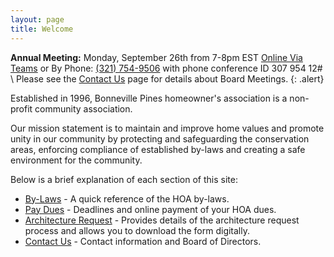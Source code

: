 ```yaml
---
layout: page
title: Welcome
---
```


**Annual Meeting:** Monday, September 26th from 7-8pm EST [Online Via Teams](https://teams.microsoft.com/l/meetup-join/19%3ameeting_MmY4ZGY3MWQtODYzZS00YjAzLTlmNDAtYzc4MTU5OWUyMTUx%40thread.v2/0?context=%7b%22Tid%22%3a%22a1cf3136-ea50-4354-ad39-345d96aeab4c%22%2c%22Oid%22%3a%22f0ada0c0-6bc6-494a-94e2-e93bbd59498c%22%7d) or By Phone: <a href="tel:+13217549506">(321) 754-9506</a> with phone conference ID 307 954 12# \\
Please see the [Contact Us](contact) page for details about Board Meetings.
{: .alert}

Established in 1996, Bonneville Pines homeowner's association is a non-profit community association.

Our mission statement is to maintain and improve home values and promote unity in our community by protecting and safeguarding the conservation areas, enforcing compliance of established by-laws and creating a safe environment for the community.

Below is a brief explanation of each section of this site:

* [By-Laws](bylaws) - A quick reference of the HOA by-laws.
* [Pay Dues](pay_dues) - Deadlines and online payment of your HOA dues.
* [Architecture Request](architecture_request) - Provides details of the architecture request process and allows you to download the form digitally.
* [Contact Us](contact) - Contact information and Board of Directors.
